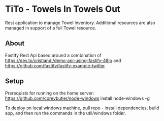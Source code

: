 # TiTo - Towels In Towels Out

Rest application to manage Towel Inventory. Additional resources are also managed in support of a full Towel resource.

## About

Fastify Rest Api based around a combination of
https://dev.to/cristiandi/demo-api-using-fastify-48jo
and
https://github.com/fastify/fastify-example-twitter

## Setup

Prerequists for running on the home server:
https://github.com/coreybutler/node-windows
install node-windows -g

To deploy on local windows machine, pull repo - install dependencies, build app, and then run the commands in the util/windows folder.
